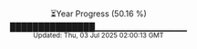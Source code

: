 <p align="center">
⏳Year Progress (50.16 %) <br>
███████████████▁▁▁▁▁▁▁▁▁▁▁▁▁▁▁ <br>
<sub>Updated: Thu, 03 Jul 2025 02:00:13 GMT</sub>
</p>

